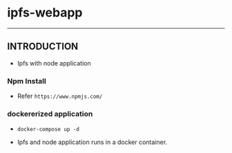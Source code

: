 # ipfs-webapp

------


## INTRODUCTION

* Ipfs with node application


### Npm Install 

* Refer `https://www.npmjs.com/`


###  dockererized application

* `docker-compose up -d`

* Ipfs and node application runs in a docker container.